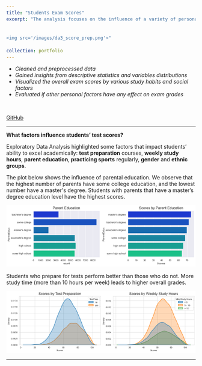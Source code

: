 ```yaml
---
title: "Students Exam Scores"
excerpt: "The analysis focuses on the influence of a variety of personal, socio-economic, and cultural factors on students’ academic performance.<br/>


<img src='/images/da3_score_prep.png'>"

collection: portfolio
---
```


- *Cleaned and preprocessed data*
- *Gained insights from descriptive statistics and variables distributions* 
- *Visualized the overall exam scores by various study habits and social factors* 
- *Evaluated if other personal factors have any effect on exam grades*
<br/>

[GitHub](https://github.com/ciDSproj/students_scores)



---
**What factors influence students’ test scores?**

 

Exploratory Data Analysis highlighted some factors that impact students’ ability to excel academically: **test preparation** courses, **weekly study hours**, **parent education**, **practicing sports** regularly, **gender** and **ethnic groups**.


The plot below shows the influence of parental education. We observe that the highest number of parents have some college education, and the lowest number have a master's degree. Students with parents that have a master’s degree education level have the highest scores.



<img src='/images/da3_score_parent.png'>


Students who prepare for tests perform better than those who do not. More study time (more than 10 hours per week) leads to higher overall grades.



<img src='/images/da3_score_prep.png'>

---


